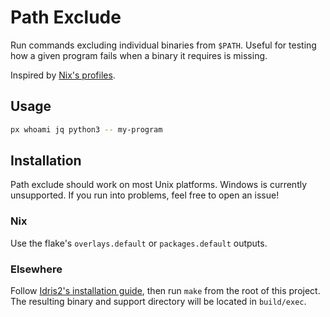 # Path Exclude

Run commands excluding individual binaries from `$PATH`. Useful for testing how a given program fails when a binary it requires is missing.

Inspired by [Nix's profiles](https://nixos.org/manual/nix/unstable/package-management/profiles.html).

## Usage

```bash
px whoami jq python3 -- my-program
```

## Installation

Path exclude should work on most Unix platforms. Windows is currently unsupported. If you run into problems, feel free to open an issue!

### Nix

Use the flake's `overlays.default` or `packages.default` outputs.

### Elsewhere

Follow [Idris2's installation guide](https://github.com/idris-lang/Idris2/blob/main/INSTALL.md), then run `make` from the root of this project. The resulting binary and support directory will be located in `build/exec`.
